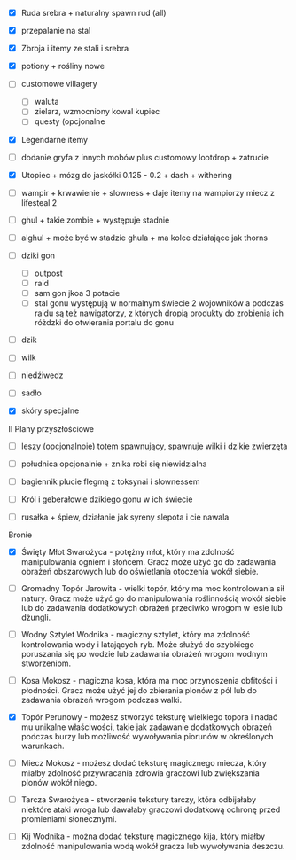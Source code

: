 - [x]  Ruda srebra + naturalny spawn rud (all) 
- [x]  przepalanie na stal 
- [x] Zbroja i itemy ze stali i srebra
- [x] potiony + rośliny nowe 
- [ ] customowe villagery
  - [ ] waluta
  - [ ] zielarz, wzmocniony kowal kupiec
  - [ ] questy (opcjonalne
- [x] Legendarne itemy 
- [ ] dodanie gryfa z innych mobów plus customowy lootdrop + zatrucie 
- [x] Utopiec + mózg do jaskółki 0.125 - 0.2 + dash + withering 
- [ ] wampir + krwawienie + slowness + daje itemy na wampiorzy miecz  z lifesteal 2
- [ ] ghul + takie zombie + występuje stadnie 
- [ ] alghul + może być w stadzie ghula + ma kolce działające jak thorns
- [ ] dziki gon
  - [ ] outpost
  - [ ] raid
  - [ ] sam gon jkoa 3 potacie
  - [ ] stal gonu
występują w normalnym świecie 2 wojowników a podczas raidu są też nawigatorzy, z których dropią produkty do zrobienia ich różdzki do otwierania portalu do gonu

- [ ] dzik
- [ ] wilk
- [ ] niedźiwedz
- [ ] sadło
- [x] skóry specjalne



II Plany przyszłościowe
- [ ] leszy (opcjonalnoie) totem spawnujący, spawnuje wilki i dzikie zwierzęta
- [ ] południca opcjonalnie + znika robi się niewidzialna
- [ ] bagiennik plucie flegmą z toksynai i slownessem
- [ ] Król i geberałowie dzikiego gonu w ich świecie
- [ ] rusałka + śpiew, działanie jak syreny slepota i cie nawala


Bronie



- [x] Święty Młot Swarożyca - potężny młot, który ma zdolność manipulowania ogniem i słońcem. Gracz może użyć go do zadawania obrażeń obszarowych lub do oświetlania otoczenia wokół siebie.

- [ ] Gromadny Topór Jarowita - wielki topór, który ma moc kontrolowania sił natury. Gracz może użyć go do manipulowania roślinnością wokół siebie lub do zadawania dodatkowych obrażeń przeciwko wrogom w lesie lub dżungli.

- [ ] Wodny Sztylet Wodnika - magiczny sztylet, który ma zdolność kontrolowania wody i latających ryb. Może służyć do szybkiego poruszania się po wodzie lub zadawania obrażeń wrogom wodnym stworzeniom.

- [ ] Kosa Mokosz - magiczna kosa, która ma moc przynoszenia obfitości i płodności. Gracz może użyć jej do zbierania plonów z pól lub do zadawania obrażeń wrogom podczas walki.
- [x] Topór Perunowy - możesz stworzyć teksturę wielkiego topora i nadać mu unikalne właściwości, takie jak zadawanie dodatkowych obrażeń podczas burzy lub możliwość wywoływania piorunów w określonych warunkach.

- [ ] Miecz Mokosz - możesz dodać teksturę magicznego miecza, który miałby zdolność przywracania zdrowia graczowi lub zwiększania plonów wokół niego.

- [ ] Tarcza Swarożyca - stworzenie tekstury tarczy, która odbijałaby niektóre ataki wroga lub dawałaby graczowi dodatkową ochronę przed promieniami słonecznymi.

- [ ] Kij Wodnika - można dodać teksturę magicznego kija, który miałby zdolność manipulowania wodą wokół gracza lub wywoływania deszczu.
